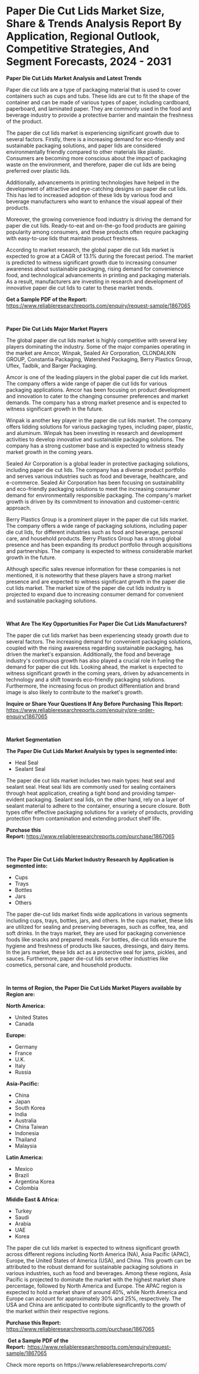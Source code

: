 <p><h1>Paper Die Cut Lids Market Size, Share & Trends Analysis Report By Application, Regional Outlook, Competitive Strategies, And Segment Forecasts, 2024 - 2031</h1></p><p><strong>Paper Die Cut Lids Market Analysis and Latest Trends</strong></p>
<p><p>Paper die cut lids are a type of packaging material that is used to cover containers such as cups and tubs. These lids are cut to fit the shape of the container and can be made of various types of paper, including cardboard, paperboard, and laminated paper. They are commonly used in the food and beverage industry to provide a protective barrier and maintain the freshness of the product.</p><p>The paper die cut lids market is experiencing significant growth due to several factors. Firstly, there is a increasing demand for eco-friendly and sustainable packaging solutions, and paper lids are considered environmentally friendly compared to other materials like plastic. Consumers are becoming more conscious about the impact of packaging waste on the environment, and therefore, paper die cut lids are being preferred over plastic lids.</p><p>Additionally, advancements in printing technologies have helped in the development of attractive and eye-catching designs on paper die cut lids. This has led to increased adoption of these lids by various food and beverage manufacturers who want to enhance the visual appeal of their products.</p><p>Moreover, the growing convenience food industry is driving the demand for paper die cut lids. Ready-to-eat and on-the-go food products are gaining popularity among consumers, and these products often require packaging with easy-to-use lids that maintain product freshness.</p><p>According to market research, the global paper die cut lids market is expected to grow at a CAGR of 13.1% during the forecast period. The market is predicted to witness significant growth due to increasing consumer awareness about sustainable packaging, rising demand for convenience food, and technological advancements in printing and packaging materials. As a result, manufacturers are investing in research and development of innovative paper die cut lids to cater to these market trends.</p></p>
<p><strong>Get a Sample PDF of the Report:&nbsp;</strong> <a href="https://www.reliableresearchreports.com/enquiry/request-sample/1867065">https://www.reliableresearchreports.com/enquiry/request-sample/1867065</a></p>
<p>&nbsp;</p>
<p><strong>Paper Die Cut Lids Major Market Players</strong></p>
<p><p>The global paper die cut lids market is highly competitive with several key players dominating the industry. Some of the major companies operating in the market are Amcor, Winpak, Sealed Air Corporation, CLONDALKIN GROUP, Constantia Packaging, Watershed Packaging, Berry Plastics Group, Uflex, Tadbik, and Barger Packaging.</p><p>Amcor is one of the leading players in the global paper die cut lids market. The company offers a wide range of paper die cut lids for various packaging applications. Amcor has been focusing on product development and innovation to cater to the changing consumer preferences and market demands. The company has a strong market presence and is expected to witness significant growth in the future. </p><p>Winpak is another key player in the paper die cut lids market. The company offers lidding solutions for various packaging types, including paper, plastic, and aluminum. Winpak has been investing in research and development activities to develop innovative and sustainable packaging solutions. The company has a strong customer base and is expected to witness steady market growth in the coming years.</p><p>Sealed Air Corporation is a global leader in protective packaging solutions, including paper die cut lids. The company has a diverse product portfolio and serves various industries such as food and beverage, healthcare, and e-commerce. Sealed Air Corporation has been focusing on sustainability and eco-friendly packaging solutions to meet the increasing consumer demand for environmentally responsible packaging. The company's market growth is driven by its commitment to innovation and customer-centric approach.</p><p>Berry Plastics Group is a prominent player in the paper die cut lids market. The company offers a wide range of packaging solutions, including paper die cut lids, for different industries such as food and beverage, personal care, and household products. Berry Plastics Group has a strong global presence and has been expanding its product portfolio through acquisitions and partnerships. The company is expected to witness considerable market growth in the future.</p><p>Although specific sales revenue information for these companies is not mentioned, it is noteworthy that these players have a strong market presence and are expected to witness significant growth in the paper die cut lids market. The market size of the paper die cut lids industry is projected to expand due to increasing consumer demand for convenient and sustainable packaging solutions.</p></p>
<p>&nbsp;</p>
<p><strong>What Are The Key Opportunities For Paper Die Cut Lids Manufacturers?</strong></p>
<p><p>The paper die cut lids market has been experiencing steady growth due to several factors. The increasing demand for convenient packaging solutions, coupled with the rising awareness regarding sustainable packaging, has driven the market's expansion. Additionally, the food and beverage industry's continuous growth has also played a crucial role in fueling the demand for paper die cut lids. Looking ahead, the market is expected to witness significant growth in the coming years, driven by advancements in technology and a shift towards eco-friendly packaging solutions. Furthermore, the increasing focus on product differentiation and brand image is also likely to contribute to the market's growth.</p></p>
<p><strong>Inquire or Share Your Questions If Any Before Purchasing This Report:</strong> <a href="https://www.reliableresearchreports.com/enquiry/pre-order-enquiry/1867065">https://www.reliableresearchreports.com/enquiry/pre-order-enquiry/1867065</a></p>
<p>&nbsp;</p>
<p><strong>Market Segmentation</strong></p>
<p><strong>The Paper Die Cut Lids Market Analysis by types is segmented into:</strong></p>
<p><ul><li>Heal Seal</li><li>Sealant Seal</li></ul></p>
<p><p>The paper die cut lids market includes two main types: heat seal and sealant seal. Heat seal lids are commonly used for sealing containers through heat application, creating a tight bond and providing tamper-evident packaging. Sealant seal lids, on the other hand, rely on a layer of sealant material to adhere to the container, ensuring a secure closure. Both types offer effective packaging solutions for a variety of products, providing protection from contamination and extending product shelf life.</p></p>
<p><strong>Purchase this Report:&nbsp;</strong><a href="https://www.reliableresearchreports.com/purchase/1867065">https://www.reliableresearchreports.com/purchase/1867065</a></p>
<p>&nbsp;</p>
<p><strong>The Paper Die Cut Lids Market Industry Research by Application is segmented into:</strong></p>
<p><ul><li>Cups</li><li>Trays</li><li>Bottles</li><li>Jars</li><li>Others</li></ul></p>
<p><p>The paper die-cut lids market finds wide applications in various segments including cups, trays, bottles, jars, and others. In the cups market, these lids are utilized for sealing and preserving beverages, such as coffee, tea, and soft drinks. In the trays market, they are used for packaging convenience foods like snacks and prepared meals. For bottles, die-cut lids ensure the hygiene and freshness of products like sauces, dressings, and dairy items. In the jars market, these lids act as a protective seal for jams, pickles, and sauces. Furthermore, paper die-cut lids serve other industries like cosmetics, personal care, and household products.</p></p>
<p>&nbsp;</p>
<p><strong>In terms of Region, the Paper Die Cut Lids Market Players available by Region are:</strong></p>
<p>
    <p> <strong> North America: </strong>
        <ul>
            <li>United States</li>
            <li>Canada</li>
        </ul>
        </p> 
    <p> <strong> Europe: </strong>
        <ul>
            <li>Germany</li>
            <li>France</li>
            <li>U.K.</li>
            <li>Italy</li>
            <li>Russia</li>
        </ul>
        </p> 
    <p> <strong> Asia-Pacific: </strong>
        <ul>
            <li>China</li>
            <li>Japan</li>
            <li>South Korea</li>
            <li>India</li>
            <li>Australia</li>
            <li>China Taiwan</li>
            <li>Indonesia</li>
            <li>Thailand</li>
            <li>Malaysia</li>
        </ul>
        </p> 
    <p> <strong> Latin America: </strong>
        <ul>
            <li>Mexico</li>
            <li>Brazil</li>
            <li>Argentina Korea</li>
            <li>Colombia</li>
        </ul>
        </p> 
    <p> <strong> Middle East & Africa: </strong>
        <ul>
            <li>Turkey</li>
            <li>Saudi</li>
            <li>Arabia</li>
            <li>UAE</li>
            <li>Korea</li>
        </ul>
    </p>
    </p>
<p><p>The paper die cut lids market is expected to witness significant growth across different regions including North America (NA), Asia Pacific (APAC), Europe, the United States of America (USA), and China. This growth can be attributed to the robust demand for sustainable packaging solutions in various industries, such as food and beverages. Among these regions, Asia Pacific is projected to dominate the market with the highest market share percentage, followed by North America and Europe. The APAC region is expected to hold a market share of around 40%, while North America and Europe can account for approximately 30% and 25%, respectively. The USA and China are anticipated to contribute significantly to the growth of the market within their respective regions.</p></p>
<p><strong>Purchase this Report: </strong><a href="https://www.reliableresearchreports.com/purchase/1867065">https://www.reliableresearchreports.com/purchase/1867065</a></p>
<p>&nbsp;<strong>Get a Sample PDF of the Report:&nbsp;&nbsp;</strong><a href="https://www.reliableresearchreports.com/enquiry/request-sample/1867065">https://www.reliableresearchreports.com/enquiry/request-sample/1867065</a></p>
<p><strong></strong></p>
<p>Check more reports on https://www.reliableresearchreports.com/</p>